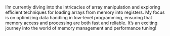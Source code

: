 I’m currently diving into the intricacies of array manipulation and exploring efficient techniques for loading arrays from memory into registers. My focus is on optimizing data handling in low-level programming, ensuring that memory access and processing are both fast and reliable. It’s an exciting journey into the world of memory management and performance tuning!
